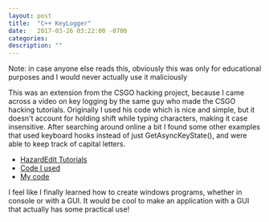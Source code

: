 ```yaml
---
layout: post
title:  "C++ KeyLogger"
date:   2017-03-26 03:22:00 -0700
categories:
description: ""
---
```


<div class="alert alert-info" role="alert">Note: in case anyone else reads this, obviously this was only for educational purposes and I would never actually use it maliciously</div>

This was an extension from the CSGO hacking project, because I came across a video on key logging by the same guy who made the CSGO hacking tutorials. Originally I used his code which is nice and simple, but it doesn't account for holding shift while typing characters, making it case insensitive. After searching around online a bit I found some other examples that used keyboard hooks instead of just GetAsyncKeyState(), and were able to keep track of capital letters.

* [HazardEdit Tutorials](https://www.youtube.com/user/HazardEdit/)
* [Code I used](https://jakash3.wordpress.com/2010/11/18/windows-keylogger-using-keyboard-hook/)
* [My code](https://github.com/henryrowswell/windows_keylogger)

I feel like I finally learned how to create windows programs, whether in console or with a GUI. It would be cool to make an application with a GUI that actually has some practical use!
